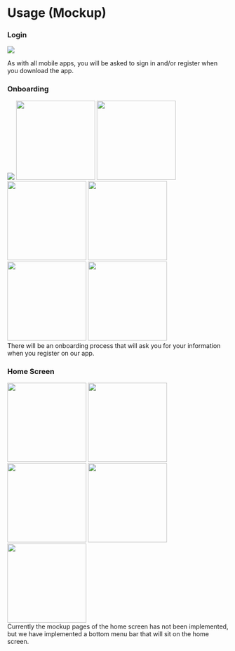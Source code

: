 # Usage (Mockup)


### Login

<p style={{margin: "2vh 0px 2vh 0px", clear: "both"}}>
<img className="mockup" src="/img/mockup/login.png"/> 

As with all mobile apps, you will be asked to sign in and/or register when you download the app.
</p>

<div style={{clear: "both"}}> </div>

### Onboarding

<img className="mockup" src="/img/mockup/setup_login.png"/> 
<img className="mockup" width="180vw" src="/img/mockup/setup_profile.png"/> 
<img className="mockup" width="180vw" src="/img/mockup/setup_swipe.png"/> 
<img className="mockup" width="180vw" src="/img/mockup/setup_swipe.png"/> 
<img className="mockup" width="180vw" src="/img/mockup/setup_style.png"/> 
<img className="mockup" width="180vw" src="/img/mockup/setup_size.png"/> 
<img className="mockup" width="180vw" src="/img/mockup/setup_done.png"/> 

<div className="mockup-p">
There will be an onboarding process that will ask you for your information when you register on our app.
</div>

<div style={{clear: "both"}}> </div>


### Home Screen

<img className="mockup" width="180vw" src="/img/mockup/home.png"/> 
<img className="mockup" width="180vw" src="/img/mockup/search.png"/> 
<img className="mockup" width="180vw" src="/img/mockup/upload.png"/> 
<img className="mockup" width="180vw" src="/img/mockup/notif.png"/> 
<img className="mockup" width="180vw" src="/img/mockup/profile.png"/> 

<div className="mockup-p">
Currently the mockup pages of the home screen has not been implemented, but we have implemented a bottom menu bar that will sit on the home screen.
</div>

<div style={{clear: "both"}}> </div>

